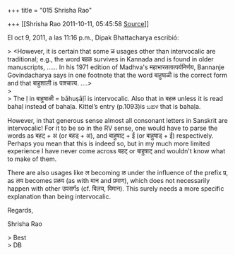 +++
title = "015 Shrisha Rao"

+++
[[Shrisha Rao	2011-10-11, 05:45:58 [Source](https://groups.google.com/g/bvparishat/c/t66mMJhN7Vc)]]



El oct 9, 2011, a las 11:16 p.m., Dipak Bhattacharya escribió:

\> \<However, it is certain that some ळ usages other than intervocalic are traditional; e.g., the word बहळ survives in Kannada and is found in older manuscripts, …... In his 1971 edition of Madhva's महाभारततात्पर्यनिर्णय, Bannanje Govindacharya says in one footnote that the word बाहुषाळी is the correct form and that बाहुशाली is पाश्चात्य. ….>  
\>  
\> The ḷ in बाहुषाळी = bāhuṣāḷī is intervocalic. Also that in बहळ unless it is read bahaḷ instead of bahaḷa. Kittel’s entry (p.1093)is ಬಹಳ that is bahaḷa.

However, in that generous sense almost all consonant letters in Sanskrit are intervocalic! For it to be so in the RV sense, one would have to parse the words as बहट् + अ (or बहड् + अ), and बाहुषाट् + ई (or बाहुषाड् + ई) respectively. Perhaps you mean that this is indeed so, but in my much more limited experience I have never come across बहट् or बाहुषाट् and wouldn't know what to make of them.

There are also usages like ल becoming ळ under the influence of the prefix प्र, as लय becomes प्रळय (as with मान and प्रमाण), which does not necessarily happen with other उपसर्गs (cf. विलय, विमान). This surely needs a more specific explanation than being intervocalic.

Regards,

Shrisha Rao

\> Best  
\> DB

